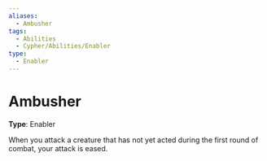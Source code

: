 ```yaml
---
aliases:
  - Ambusher
tags:
  - Abilities
  - Cypher/Abilities/Enabler
type:
  - Enabler
---
```


# Ambusher

**Type**: Enabler

When you attack a creature that has not yet acted during the first round of combat, your attack is eased.
